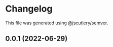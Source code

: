 # Changelog

This file was generated using [@jscutlery/semver](https://github.com/jscutlery/semver).

## 0.0.1 (2022-06-29)
